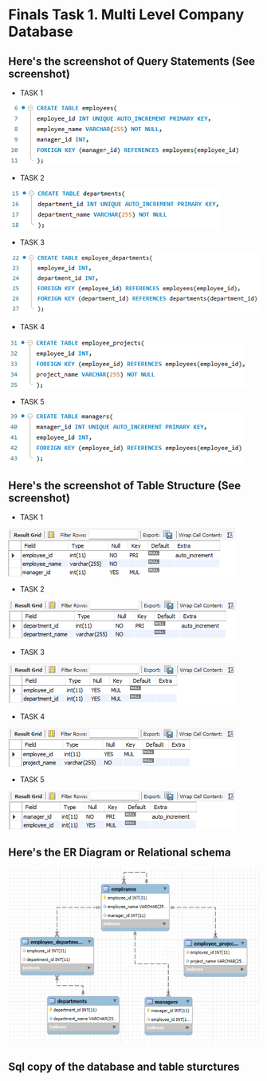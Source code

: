 # Finals Task 1. Multi Level Company Database 



## Here's the screenshot of Query Statements (See screenshot)
- TASK 1

![Sample Output](images/QS_TASK1.png)
- TASK 2

![Sample Output](images/QS_TASK2.png)
- TASK 3

![Sample Output](images/QS_TASK3.png)
- TASK 4

![Sample Output](images/QS_TASK4.png)
- TASK 5

![Sample Output](images/QS_TASK5.png)
## Here's the screenshot of Table Structure (See screenshot)
- TASK 1

![Sample Output](images/TS_TASK1.png)
- TASK 2

![Sample Output](images/TS_TASK2.png)
- TASK 3

![Sample Output](images/TS_TASK3.png)
- TASK 4

![Sample Output](images/TS_TASK4.png)
- TASK 5

![Sample Output](images/TS_TASK5.png)
## Here's the ER Diagram or Relational schema 
![Sample Output](images/ERD.png)
## Sql copy of the database and table sturctures

